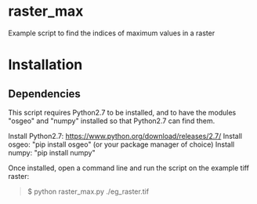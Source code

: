 # raster_max
Example script to find the indices of maximum values in a raster

# Installation

## Dependencies

This script requires Python2.7 to be installed, and to have the modules "osgeo"
and "numpy" installed so that Python2.7 can find them.

Install Python2.7: https://www.python.org/download/releases/2.7/
Install osgeo: "pip install osgeo" (or your package manager of choice)
Install numpy: "pip install numpy" 

Once installed, open a command line and run the script on the example tiff raster:

> $ python raster_max.py ./eg_raster.tif
